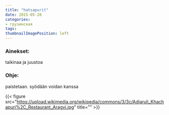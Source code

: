 ```yaml
---
title: "hatsapurit"
date: 2015-05-28
categories:
- грузинская 
tags:
thumbnailImagePosition: left
---
```

### Ainekset:

taikinaa ja juustoa 

### Ohje:

paistetaan. syödään voidan kanssa


{{< figure src="https://upload.wikimedia.org/wikipedia/commons/3/3c/Adjaruli_Khachapuri%2C_Restaurant_Aragvi.jpg" title="" >}}
